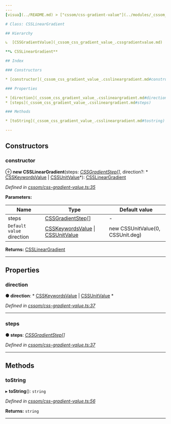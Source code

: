 ```yaml
---
---
[visua](../README.md) > ["cssom/css-gradient-value"](../modules/_cssom_css_gradient_value_.md) > [CSSLinearGradient](../classes/_cssom_css_gradient_value_.csslineargradient.md)

# Class: CSSLinearGradient

## Hierarchy

↳  [CSSGradientValue](_cssom_css_gradient_value_.cssgradientvalue.md)

**↳ CSSLinearGradient**

## Index

### Constructors

* [constructor](_cssom_css_gradient_value_.csslineargradient.md#constructor)

### Properties

* [direction](_cssom_css_gradient_value_.csslineargradient.md#direction)
* [steps](_cssom_css_gradient_value_.csslineargradient.md#steps)

### Methods

* [toString](_cssom_css_gradient_value_.csslineargradient.md#tostring)

---
```


## Constructors

<a id="constructor"></a>

###  constructor

⊕ **new CSSLinearGradient**(steps: *[CSSGradientStep](_cssom_css_gradient_value_.cssgradientstep.md)[]*, direction?: * [CSSKeywordsValue](_cssom_css_keyword_value_.csskeywordsvalue.md) &#124; [CSSUnitValue](_cssom_css_unit_value_.cssunitvalue.md)*): [CSSLinearGradient](_cssom_css_gradient_value_.csslineargradient.md)

*Defined in [cssom/css-gradient-value.ts:35](https://github.com/umbopepato/visua/blob/221e6a0/src/cssom/css-gradient-value.ts#L35)*

**Parameters:**

| Name | Type | Default value |
| ------ | ------ | ------ |
| steps | [CSSGradientStep](_cssom_css_gradient_value_.cssgradientstep.md)[] | - |
| `Default value` direction |  [CSSKeywordsValue](_cssom_css_keyword_value_.csskeywordsvalue.md) &#124; [CSSUnitValue](_cssom_css_unit_value_.cssunitvalue.md)|  new CSSUnitValue(0, CSSUnit.deg) |

**Returns:** [CSSLinearGradient](_cssom_css_gradient_value_.csslineargradient.md)

___

## Properties

<a id="direction"></a>

###  direction

**● direction**: * [CSSKeywordsValue](_cssom_css_keyword_value_.csskeywordsvalue.md) &#124; [CSSUnitValue](_cssom_css_unit_value_.cssunitvalue.md)
*

*Defined in [cssom/css-gradient-value.ts:37](https://github.com/umbopepato/visua/blob/221e6a0/src/cssom/css-gradient-value.ts#L37)*

___
<a id="steps"></a>

###  steps

**● steps**: *[CSSGradientStep](_cssom_css_gradient_value_.cssgradientstep.md)[]*

*Defined in [cssom/css-gradient-value.ts:37](https://github.com/umbopepato/visua/blob/221e6a0/src/cssom/css-gradient-value.ts#L37)*

___

## Methods

<a id="tostring"></a>

###  toString

▸ **toString**(): `string`

*Defined in [cssom/css-gradient-value.ts:56](https://github.com/umbopepato/visua/blob/221e6a0/src/cssom/css-gradient-value.ts#L56)*

**Returns:** `string`

___

